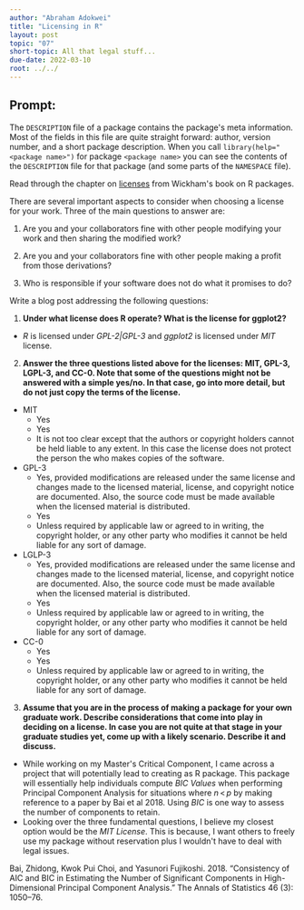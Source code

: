 ```yaml
---
author: "Abraham Adokwei"
title: "Licensing in R"
layout: post
topic: "07"
short-topic: All that legal stuff...
due-date: 2022-03-10
root: ../../
---
```


## Prompt:

The `DESCRIPTION` file of a package contains the package's meta information. Most of the fields in this file are quite straight forward: author, version number, and a short package description. When you call `library(help="<package name>")` for  package `<package name>` you can see the contents of the `DESCRIPTION` file for that package (and some parts of the `NAMESPACE` file).

Read through the chapter on [licenses](https://r-pkgs.org/license.html) from Wickham's book on R packages. 

There are several important aspects to consider when choosing a license for your work. 
Three of the main questions to answer are: 

1. Are you and your collaborators fine with other people modifying your work and then sharing the modified work?

2. Are you and your collaborators fine with other people making a profit from those derivations?

3. Who is responsible if your software does not do what it promises to do?


Write a blog post addressing the following questions: 

1. **Under what license does R operate? What is the license for ggplot2?**
  - *R* is licensed under *GPL-2|GPL-3* and *ggplot2* is licensed under *MIT* license. 
2. **Answer the three questions listed above for the licenses: MIT, GPL-3,  LGPL-3, and CC-0. Note that some of the questions might not be answered with a simple yes/no. In that case, go into more detail, but do not just copy the terms of the license.**
  - MIT
    - Yes
    - Yes
    - It is not too clear except that the authors or copyright holders cannot be held liable to any extent. In this case the license does not protect the person the who makes copies of the software. 
  - GPL-3
    - Yes, provided modifications are released under the same license and changes made to the licensed material, license, and copyright notice are documented. Also, the source code must be made available when the licensed material is distributed.
    - Yes
    - Unless required by applicable law or agreed to in writing, the copyright holder, or any other party who modifies it cannot be held liable for any sort of damage. 
  - LGLP-3
    - Yes, provided modifications are released under the same license and changes made to the licensed material, license, and copyright notice are documented. Also, the source code must be made available when the licensed material is distributed.
    - Yes
    - Unless required by applicable law or agreed to in writing, the copyright holder, or any other party who modifies it cannot be held liable for any sort of damage. 
  - CC-0
    - Yes
    - Yes
    - Unless required by applicable law or agreed to in writing, the copyright holder, or any other party who modifies it cannot be held liable for any sort of damage. 
3. **Assume that you are in the process of making a package for your own graduate work. Describe considerations that come into play in deciding on a license. In case you are not quite at that stage in your graduate studies yet, come up with a likely scenario. Describe it and discuss.**
  - While working on my Master's Critical Component, I came across a project that will potentially lead to creating as R package. This package will essentially help individuals compute *BIC Values* when performing Principal Component Analysis for situations where $n\,<\,p$ by making reference to a paper by Bai et al 2018. Using *BIC* is one way to assess the number of components to retain. 
  - Looking over the three fundamental questions, I believe my closest option would be the *MIT License*. This is because, I want others to freely use my package without reservation plus I wouldn't have to deal with legal issues.  

Bai, Zhidong, Kwok Pui Choi, and Yasunori Fujikoshi. 2018. “Consistency of AIC and BIC in Estimating the Number of Significant Components in High-Dimensional Principal Component Analysis.” The Annals of Statistics 46 (3): 1050–76.

